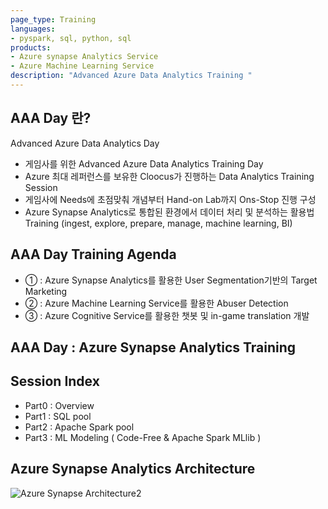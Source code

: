 ```yaml
---
page_type: Training
languages:
- pyspark, sql, python, sql
products:
- Azure synapse Analytics Service
- Azure Machine Learning Service
description: "Advanced Azure Data Analytics Training "
---
```


## AAA Day 란?
Advanced Azure Data Analytics Day

- 게임사를 위한 Advanced Azure Data Analytics Training Day
- Azure 최대 레퍼런스를 보유한 Cloocus가 진행하는 Data Analytics Training Session
- 게임사에 Needs에 초점맞춰 개념부터 Hand-on Lab까지 Ons-Stop 진행 구성
- Azure Synapse Analytics로 통합된 환경에서 데이터 처리 및 분석하는 활용법 Training (ingest, explore, prepare, manage, machine learning, BI) 

## AAA Day Training Agenda
- ① : Azure Synapse Analytics를 활용한 User Segmentation기반의 Target Marketing
- ② : Azure Machine Learning Service를 활용한 Abuser Detection
- ③ : Azure Cognitive Service를 활용한 챗봇 및 in-game translation 개발 

## AAA Day : Azure Synapse Analytics Training
## Session Index

- Part0 : Overview
- Part1 : SQL pool
- Part2 : Apache Spark pool
- Part3 : ML Modeling ( Code-Free & Apache Spark MLlib )

## Azure Synapse Analytics Architecture

![Azure Synapse Architecture2](https://user-images.githubusercontent.com/74857336/108941718-e68c6800-7698-11eb-9834-bc7576e1d05b.png)

